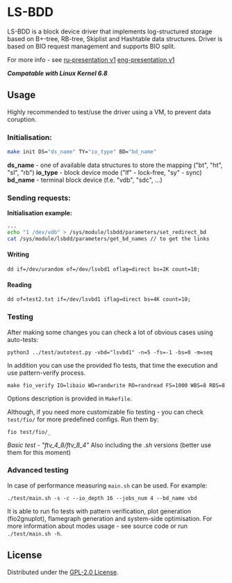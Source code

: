 # LS-BDD
LS-BDD is a block device driver that implements log-structured storage based on B+-tree, RB-tree, Skiplist and Hashtable data structures.
Driver is based on BIO request management and supports BIO split.

For more info - see [ru-presentation v1](https://github.com/qrutyy/ls-bdd/blob/main/docs/3-semester/(ru-presentation)%20Implementation%20of%20log-structured%20block%20device%20in%20Linux%20kernel.pdf) [eng-presentation v1](https://github.com/qrutyy/ls-bdd/blob/main/docs/3-semester/(eng-presentation)%20Implementation%20of%20log-structured%20block%20device%20in%20Linux%20kernel.pdf)

***Compatable with Linux Kernel 6.8***

## Usage
Highly recommended to test/use the driver using a VM, to prevent data coruption.

### Initialisation:
```bash
make init DS="ds_name" TY="io_type" BD="bd_name" 
```
**ds_name** - one of available data structures to store the mapping ("bt", "ht", "sl", "rb")
**io_type** - block device mode ("lf" - lock-free, "sy" - sync)
**bd_name** - terminal block device (f.e. "vdb", "sdc", ...)

### Sending requests: 

**Initialisation example:**
```bash
...
echo "1 /dev/vdb" > /sys/module/lsbdd/parameters/set_redirect_bd
cat /sys/module/lsbdd/parameters/get_bd_names // to get the links
```
#### Writing
```
dd if=/dev/urandom of=/dev/lsvbd1 oflag=direct bs=2K count=10;
```
#### Reading
```
dd of=test2.txt if=/dev/lsvbd1 iflag=direct bs=4K count=10; 
```

### Testing
After making some changes you can check a lot of obvious cases using auto-tests:
```
python3 ../test/autotest.py -vbd="lsvbd1" -n=5 -fs=-1 -bs=0 -m=seq
```
In addition you can use the provided fio tests, that time the execution and use pattern-verify process.
```
make fio_verify IO=libaio WO=randwrite RO=randread FS=1000 WBS=8 RBS=8
```
Options description is provided in `Makefile`.

Although, if you need more customizable fio testing - you can check `test/fio/` for more predefined configs. Run them by:
```
fio test/fio/_
```
*Basic test - "ftv_4_8/ftv_8_4"*
Also including the *.sh* versions (better use them for this moment)

### Advanced testing
In case of performance measuring `main.sh` can be used. For example:
```
./test/main.sh -s -c --io_depth 16 --jobs_num 4 --bd_name vbd
```
It is able to run fio tests with pattern verification, plot generation (fio2gnuplot), flamegraph generation and system-side optimisation. For more information about modes usage - see source code or run `./test/main.sh -h`. 

## License

Distributed under the [GPL-2.0 License](https://github.com/qrutyy/ls-bdd/blob/main/LICENSE). 
